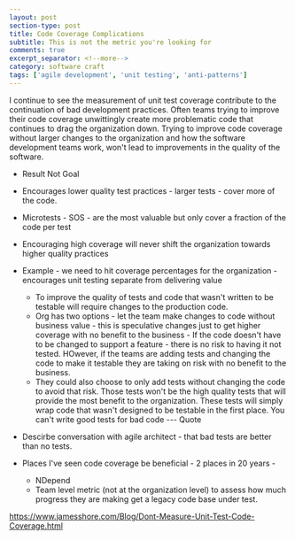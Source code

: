 ```yaml
---
layout: post
section-type: post
title: Code Coverage Complications 
subtitle: This is not the metric you're looking for
comments: true
excerpt_separator: <!--more-->
category: software craft 
tags: ['agile development', 'unit testing', 'anti-patterns']
---
```


I continue to see the measurement of unit test coverage contribute to the continuation of bad development practices. Often teams trying to improve their code coverage unwittingly create more problematic code that continues to drag the organization down. Trying to improve code coverage without larger changes to the organization and how the software development teams work, won't lead to improvements in the quality of the software. 

<!--more-->
* Result Not Goal
* Encourages lower quality test practices - larger tests - cover more of the code. 
* Microtests - SOS - are the most valuable but only cover a fraction of the code per test
* Encouraging high coverage will never shift the organization towards higher quality practices
* Example - we need to hit coverage percentages for the organization - encourages unit testing separate from delivering value
    * To improve the quality of tests and code that wasn't written to be testable will require changes to the production code.
    * Org has two options - let the team make changes to code without business value - this is speculative changes just to get higher coverage with no benefit to the business - If the code doesn't have to be changed to support a feature - there is no risk to having it not tested. HOwever, if the teams are adding tests and changing the code to make it testable they are taking on risk with no benefit to the business.
    * They could also choose to only add tests without changing the code to avoid that risk. Those tests won't be the high quality tests that will provide the most benefit to the organization. These tests will simply wrap code that wasn't designed to be testable in the first place. 
    You can't write good tests for bad code --- Quote
* Descirbe conversation with agile architect - that bad tests are better than no tests. 

* Places I've seen code coverage be beneficial - 2 places in 20 years - 
    * NDepend
    * Team level metric (not at the organization level) to assess how much progress they are making get a legacy code base under test.


https://www.jamesshore.com/Blog/Dont-Measure-Unit-Test-Code-Coverage.html